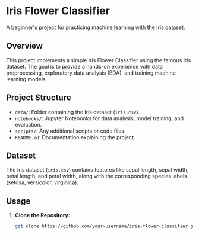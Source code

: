 # Iris Flower Classifier

A beginner's project for practicing machine learning with the Iris dataset.

## Overview

This project implements a simple Iris Flower Classifier using the famous Iris dataset. The goal is to provide a hands-on experience with data preprocessing, exploratory data analysis (EDA), and training machine learning models.

## Project Structure

- `data/`: Folder containing the Iris dataset (`iris.csv`).
- `notebooks/`: Jupyter Notebooks for data analysis, model training, and evaluation.
- `scripts/`: Any additional scripts or code files.
- `README.md`: Documentation explaining the project.

## Dataset

The Iris dataset (`iris.csv`) contains features like sepal length, sepal width, petal length, and petal width, along with the corresponding species labels (setosa, versicolor, virginica).

## Usage

1. **Clone the Repository:**
   ```bash
   git clone https://github.com/your-username/iris-flower-classifier.git
